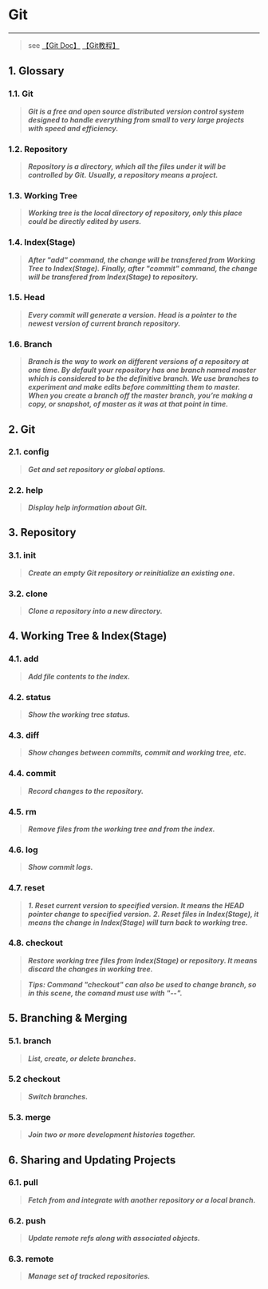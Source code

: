 <!-- toc -->

# Git
---

> see [【Git Doc】](https://git-scm.com/docs) [【Git教程】](https://www.liaoxuefeng.com/wiki/0013739516305929606dd18361248578c67b8067c8c017b000)

## 1. Glossary

### 1.1. Git

> **_Git is a free and open source distributed version control system designed to handle everything from small to very large projects with speed and efficiency._**

### 1.2. Repository

> **_Repository is a directory, which all the files under it will be controlled by Git._**
**_Usually, a repository means a project._**

### 1.3. Working Tree

> **_Working tree is the local directory of repository, only this place could be directly edited by users._**

### 1.4. Index(Stage)

> **_After "add" command, the change will be transfered from Working Tree to Index(Stage)._**
**_Finally, after "commit" command, the change will be transfered from Index(Stage) to repository._**

### 1.5. Head

> **_Every commit will generate a version._**
**_Head is a pointer to the newest version of current branch repository._**

### 1.6. Branch

> **_Branch is the way to work on different versions of a repository at one time.
By default your repository has one branch named master which is considered to be the definitive branch. We use branches to experiment and make edits before committing them to master.  
When you create a branch off the master branch, you’re making a copy, or snapshot, of master as it was at that point in time._**

## 2. Git

### 2.1. config

> **_Get and set repository or global options._**

### 2.2. help

> **_Display help information about Git._**

## 3. Repository

### 3.1. init

> **_Create an empty Git repository or reinitialize an existing one._**

### 3.2. clone

> **_Clone a repository into a new directory._**

## 4. Working Tree & Index(Stage)

### 4.1. add

> **_Add file contents to the index._**

### 4.2. status

> **_Show the working tree status._**

### 4.3. diff

> **_Show changes between commits, commit and working tree, etc._**

### 4.4. commit

> **_Record changes to the repository._**

### 4.5. rm

> **_Remove files from the working tree and from the index._**

### 4.6. log

> **_Show commit logs._**

### 4.7. reset

> **_1. Reset current version to specified version. It means the HEAD pointer change to specified version._**
**_2. Reset files in Index(Stage), it means the change in Index(Stage) will turn back to working tree._**

### 4.8. checkout

> **_Restore working tree files from Index(Stage) or repository. It means discard the changes in working tree._**

> **_Tips:
Command "checkout" can also be used to change branch, so in this scene, the comand must use with "--"._**

## 5. Branching & Merging

### 5.1. branch

> **_List, create, or delete branches._**

### 5.2 checkout

> **_Switch branches._**

### 5.3. merge

> **_Join two or more development histories together._**

## 6. Sharing and Updating Projects

### 6.1. pull

> **_Fetch from and integrate with another repository or a local branch._**

### 6.2. push

> **_Update remote refs along with associated objects._**

### 6.3. remote

> **_Manage set of tracked repositories._**
